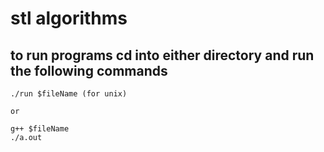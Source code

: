 
# stl algorithms

## to run programs cd into either directory and run the following commands

    ./run $fileName (for unix)

    or
    
    g++ $fileName
    ./a.out
